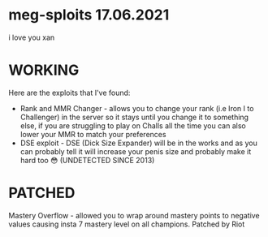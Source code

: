 # meg-sploits 17.06.2021
i love you xan
# **WORKING**

Here are the exploits that I've found:
- Rank and MMR Changer - allows you to change your rank (i.e Iron I to Challenger) in the server so it stays until you change it to something else, if you are struggling to play on Challs all the time you can also lower your MMR to match your preferences
- DSE exploit -  DSE (Dick Size Expander) will be in the works and as you can probably tell it will increase your penis size and probably make it hard too 😳 (UNDETECTED SINCE 2013)

# **PATCHED**

Mastery Overflow - allowed you to wrap around mastery points to negative values causing insta 7 mastery level on all champions. Patched by Riot

